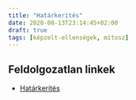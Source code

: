 ```yaml
---
title: "Határkerítés"
date: 2020-08-13T23:14:45+02:00
draft: true
tags: [képzelt-ellenségek, mítosz]
---
```


## Feldolgozatlan linkek

- [Határkerítés](https://hu.wikipedia.org/wiki/D%C3%A9li_hat%C3%A1rz%C3%A1r_Magyarorsz%C3%A1gon)
